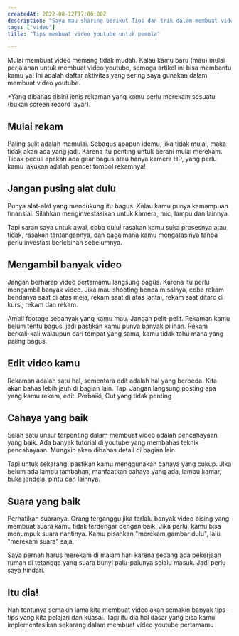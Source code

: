 ```yaml
---
createdAt: 2022-08-12T17:00:00Z
description: "Saya mau sharing berikut Tips dan trik dalam membuat video youtube untuk pemula yang mau mulai dari nol"
tags: ["video"]
title: "Tips membuat video youtube untuk pemula"

---
```

Mulai membuat video memang tidak mudah. Kalau kamu baru (mau) mulai perjalanan untuk membuat video youtube, semoga artikel ini bisa membantu kamu ya! Ini adalah daftar aktivitas yang sering saya gunakan dalam membuat video youtube.

\*Yang dibahas disini jenis rekaman yang kamu perlu merekam sesuatu (bukan screen record layar).

## Mulai rekam

Paling sulit adalah memulai. Sebagus apapun idemu, jika tidak mulai, maka tidak akan ada yang jadi. Karena itu penting untuk berani mulai merekam. Tidak peduli apakah ada gear bagus atau hanya kamera HP, yang perlu kamu lakukan adalah pencet tombol rekamnya! 

## Jangan pusing alat dulu

Punya alat-alat yang mendukung itu bagus. Kalau kamu punya kemampuan finansial. Silahkan menginvestasikan untuk kamera, mic, lampu dan lainnya.

Tapi saran saya untuk awal, coba dulu! rasakan kamu suka prosesnya atau tidak, rasakan tantangannya, dan bagaimana kamu mengatasinya tanpa perlu investasi berlebihan sebelumnya.

## Mengambil banyak video

Jangan berharap video pertamamu langsung bagus. Karena itu perlu mengambil banyak video. Jika mau shooting benda misalnya, coba rekam bendanya saat di atas meja, rekam saat di atas lantai, rekam saat ditaro di kursi, rekam dan rekam. 

Ambil footage sebanyak yang kamu mau. Jangan pelit-pelit. Rekaman kamu belum tentu bagus, jadi pastikan kamu punya banyak pilihan. Rekam berkali-kali walaupun dari tempat yang sama, kamu tidak tahu mana yang paling bagus.

## Edit video kamu

Rekaman adalah satu hal, sementara edit adalah hal yang berbeda. Kita akan bahas lebih jauh di bagian lain. Tapi Jangan langsung posting apa yang kamu rekam, edit. Perbaiki, Cut yang tidak penting

## Cahaya yang baik

Salah satu unsur terpenting dalam membuat video adalah pencahayaan yang baik. Ada banyak tutorial di youtube yang membahas teknik pencahayaan. Mungkin akan dibahas detail di bagian lain.

Tapi untuk sekarang, pastikan kamu menggunakan cahaya yang cukup. JIka belum ada lampu tambahan, manfaatkan cahaya yang ada, lampu kamar, buka jendela, pintu dan lainnya.

## Suara yang baik

Perhatikan suaranya. Orang terganggu jika terlalu banyak video bising yang membuat suara kamu tidak terdengar dengan baik. Jika perlu, kamu bisa menumpuk suara nantinya. Kamu pisahkan "merekam gambar dulu", lalu "merekam suara" saja. 

Saya pernah harus merekam di malam hari karena sedang ada pekerjaan rumah di tetangga yang suara bunyi palu-palunya selalu masuk. Jadi perlu saya hindari. 

## Itu dia!

Nah tentunya semakin lama kita membuat video akan semakin banyak tips-tips yang kita pelajari dan kuasai. Tapi itu dia hal dasar yang bisa kamu implementasikan sekarang dalam membuat video youtube pertamamu